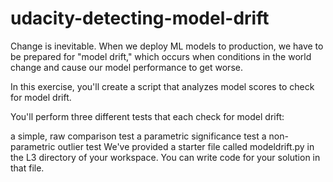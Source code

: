# udacity-detecting-model-drift

Change is inevitable. When we deploy ML models to production, we have to be prepared for "model drift," which occurs when conditions in the world change and cause our model performance to get worse.

In this exercise, you'll create a script that analyzes model scores to check for model drift.

You'll perform three different tests that each check for model drift:

a simple, raw comparison test
a parametric significance test
a non-parametric outlier test
We've provided a starter file called modeldrift.py in the L3 directory of your workspace. You can write code for your solution in that file.

